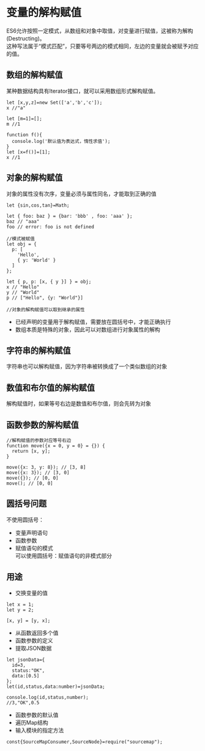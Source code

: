 # 变量的解构赋值  
ES6允许按照一定模式，从数组和对象中取值，对变量进行赋值，这被称为解构(Destructing)。  
这种写法属于“模式匹配”，只要等号两边的模式相同，左边的变量就会被赋予对应的值。  
## 数组的解构赋值  
某种数据结构具有Iterator接口，就可以采用数组形式解构赋值。  
```
let [x,y,z]=new Set(['a','b','c']);
x //"a"

let [m=1]=[];
m //1

function f(){
  console.log('默认值为表达式，惰性求值');
}
let [x=f()]=[1];
x //1
```
## 对象的解构赋值  
对象的属性没有次序，变量必须与属性同名，才能取到正确的值  
```
let {sin,cos,tan}=Math;

let { foo: baz } = {bar: 'bbb' , foo: 'aaa' };
baz // "aaa"
foo // error: foo is not defined  

//模式被赋值  
let obj = {
  p: [
    'Hello',
    { y: 'World' }
  ]
};

let { p, p: [x, { y }] } = obj;
x // "Hello"
y // "World"
p // ["Hello", {y: "World"}]

//对象的解构赋值可以取到继承的属性  
```
- 已经声明的变量用于解构赋值，需要放在圆括号中，才能正确执行  
- 数组本质是特殊的对象，因此可以对数组进行对象属性的解构  
## 字符串的解构赋值  
字符串也可以解构赋值，因为字符串被转换成了一个类似数组的对象   
## 数值和布尔值的解构赋值  
解构赋值时，如果等号右边是数值和布尔值，则会先转为对象  
## 函数参数的解构赋值  
```
//解构赋值的参数对应等号右边
function move({x = 0, y = 0} = {}) {
  return [x, y];
}

move({x: 3, y: 8}); // [3, 8]
move({x: 3}); // [3, 0]
move({}); // [0, 0]
move(); // [0, 0]
```
## 圆括号问题  
不使用圆括号：  
- 变量声明语句  
- 函数参数  
- 赋值语句的模式  
可以使用圆括号：赋值语句的非模式部分  
## 用途  
- 交换变量的值  
```
let x = 1;
let y = 2;

[x, y] = [y, x];
```
- 从函数返回多个值  
- 函数参数的定义  
- 提取JSON数据  
```
let jsonData={
  id=3,
  status:"OK",
  data:[0.5]
};
let(id,status,data:number)=jsonData;

console.log(id,status,number);
//3,"OK",0.5
```
- 函数参数的默认值  
- 遍历Map结构  
- 输入模块的指定方法  
```
const{SourceMapConsumer,SourceNode}=require("sourcemap");
```
